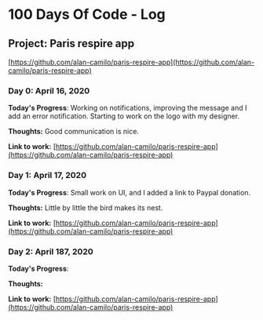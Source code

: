 # 100 Days Of Code - Log

## Project: Paris respire app 
[https://github.com/alan-camilo/paris-respire-app](https://github.com/alan-camilo/paris-respire-app)

### Day 0: April 16, 2020

**Today's Progress**: Working on notifications, improving the message and I add an error notification. Starting to work on the logo with my designer.

**Thoughts:** Good communication is nice.

**Link to work:** [https://github.com/alan-camilo/paris-respire-app](https://github.com/alan-camilo/paris-respire-app)

### Day 1: April 17, 2020

**Today's Progress**: Small work on UI, and I added a link to Paypal donation.

**Thoughts:** Little by little the bird makes its nest.

**Link to work:** [https://github.com/alan-camilo/paris-respire-app](https://github.com/alan-camilo/paris-respire-app)

### Day 2: April 187, 2020

**Today's Progress**: 

**Thoughts:** 

**Link to work:** [https://github.com/alan-camilo/paris-respire-app](https://github.com/alan-camilo/paris-respire-app)
